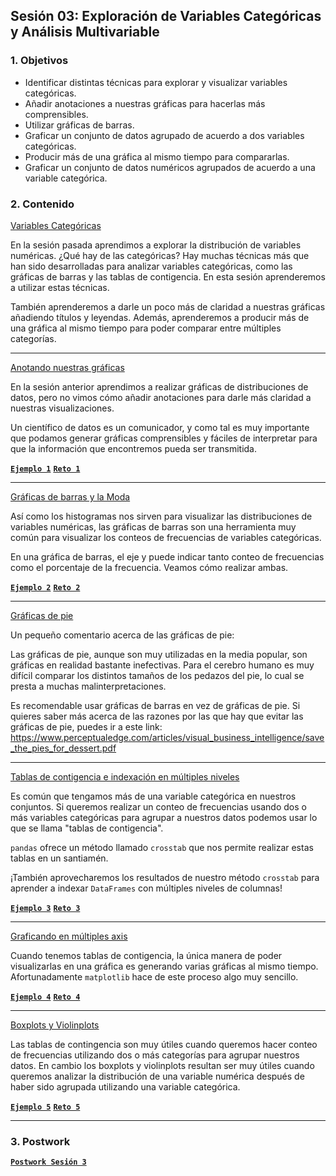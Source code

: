 
## Sesión 03: Exploración de Variables Categóricas y Análisis Multivariable

### 1. Objetivos

- Identificar distintas técnicas para explorar y visualizar variables categóricas.
- Añadir anotaciones a nuestras gráficas para hacerlas más comprensibles.
- Utilizar gráficas de barras.
- Graficar un conjunto de datos agrupado de acuerdo a dos variables categóricas.
- Producir más de una gráfica al mismo tiempo para compararlas.
- Graficar un conjunto de datos numéricos agrupados de acuerdo a una variable categórica.

### 2. Contenido

<ins>Variables Categóricas</ins>

En la sesión pasada aprendimos a explorar la distribución de variables numéricas. ¿Qué hay de las categóricas? Hay muchas técnicas más que han sido desarrolladas para analizar variables categóricas, como las gráficas de barras y las tablas de contigencia. En esta sesión aprenderemos a utilizar estas técnicas.

También aprenderemos a darle un poco más de claridad a nuestras gráficas añadiendo títulos y leyendas. Además, aprenderemos a producir más de una gráfica al mismo tiempo para poder comparar entre múltiples categorías.

>

---

<ins>Anotando nuestras gráficas</ins>

En la sesión anterior aprendimos a realizar gráficas de distribuciones de datos, pero no vimos cómo añadir anotaciones para darle más claridad a nuestras visualizaciones.

Un científico de datos es un comunicador, y como tal es muy importante que podamos generar gráficas comprensibles y fáciles de interpretar para que la información que encontremos pueda ser transmitida.

> 

[**`Ejemplo 1`**](Ejemplo-01/anotando_graficas.ipynb)
[**`Reto 1`**](Reto-01/anotando_graficas.ipynb)

---

<ins>Gráficas de barras y la Moda</ins>

Así como los histogramas nos sirven para visualizar las distribuciones de variables numéricas, las gráficas de barras son una herramienta muy común para visualizar los conteos de frecuencias de variables categóricas.

En una gráfica de barras, el eje y puede indicar tanto conteo de frecuencias como el porcentaje de la frecuencia. Veamos cómo realizar ambas.

> 

[**`Ejemplo 2`**](Ejemplo-02/graficas_de_barras.ipynb)
[**`Reto 2`**](Reto-02/graficas_de_barras.ipynb)

---

<ins>Gráficas de pie</ins>

Un pequeño comentario acerca de las gráficas de pie:

Las gráficas de pie, aunque son muy utilizadas en la media popular, son gráficas en realidad bastante inefectivas. Para el cerebro humano es muy difícil comparar los distintos tamaños de los pedazos del pie, lo cual se presta a muchas malinterpretaciones.

Es recomendable usar gráficas de barras en vez de gráficas de pie. Si quieres saber más acerca de las razones por las que hay que evitar las gráficas de pie, puedes ir a este link: https://www.perceptualedge.com/articles/visual_business_intelligence/save_the_pies_for_dessert.pdf

> 

---

<ins>Tablas de contigencia e indexación en múltiples niveles</ins>

Es común que tengamos más de una variable categórica en nuestros conjuntos. Si queremos realizar un conteo de frecuencias usando dos o más variables categóricas para agrupar a nuestros datos podemos usar lo que se llama "tablas de contigencia".

`pandas` ofrece un método llamado `crosstab` que nos permite realizar estas tablas en un santiamén.

¡También aprovecharemos los resultados de nuestro método `crosstab` para aprender a indexar `DataFrames` con múltiples niveles de columnas!

> 

[**`Ejemplo 3`**](Ejemplo-03/tablas_de_contingencia.ipynb)
[**`Reto 3`**](Reto-03/tablas_de_contingencia.ipynb)

---

<ins>Graficando en múltiples axis</ins>

Cuando tenemos tablas de contigencia, la única manera de poder visualizarlas en una gráfica es generando varias gráficas al mismo tiempo. Afortunadamente `matplotlib` hace de este proceso algo muy sencillo.

> 

[**`Ejemplo 4`**](Ejemplo-04/graficando_multiples_axis.ipynb)
[**`Reto 4`**](Reto-04/graficando_multiples_axis.ipynb)

---

<ins>Boxplots y Violinplots</ins>

Las tablas de contingencia son muy útiles cuando queremos hacer conteo de frecuencias utilizando dos o más categorías para agrupar nuestros datos. En cambio los boxplots y violinplots resultan ser muy útiles cuando queremos analizar la distribución de una variable numérica después de haber sido agrupada utilizando una variable categórica.

> 

[**`Ejemplo 5`**](Ejemplo-05/boxplots_y_violinplots.ipynb)
[**`Reto 5`**](Reto-04/boxplots_y_violinplots.ipynb)

---

### 3. Postwork

[**`Postwork Sesión 3`**](Postwork/Readme.md)
